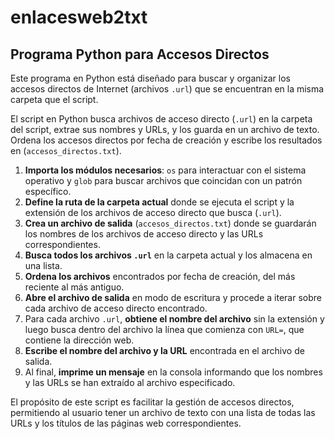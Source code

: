 # enlacesweb2txt
## Programa Python para Accesos Directos

Este programa en Python está diseñado para buscar y organizar los accesos directos de Internet (archivos `.url`) que se encuentran en la misma carpeta que el script. 

El script en Python busca archivos de acceso directo (`.url`) en la carpeta del script, extrae sus nombres y URLs, y los guarda en un archivo de texto. Ordena los accesos directos por fecha de creación y escribe los resultados en (`accesos_directos.txt`).

1. **Importa los módulos necesarios**: `os` para interactuar con el sistema operativo y `glob` para buscar archivos que coincidan con un patrón específico.
2. **Define la ruta de la carpeta actual** donde se ejecuta el script y la extensión de los archivos de acceso directo que busca (`.url`).
3. **Crea un archivo de salida** (`accesos_directos.txt`) donde se guardarán los nombres de los archivos de acceso directo y las URLs correspondientes.
4. **Busca todos los archivos `.url`** en la carpeta actual y los almacena en una lista.
5. **Ordena los archivos** encontrados por fecha de creación, del más reciente al más antiguo.
6. **Abre el archivo de salida** en modo de escritura y procede a iterar sobre cada archivo de acceso directo encontrado.
7. Para cada archivo `.url`, **obtiene el nombre del archivo** sin la extensión y luego busca dentro del archivo la línea que comienza con `URL=`, que contiene la dirección web.
8. **Escribe el nombre del archivo y la URL** encontrada en el archivo de salida.
9. Al final, **imprime un mensaje** en la consola informando que los nombres y las URLs se han extraído al archivo especificado.

El propósito de este script es facilitar la gestión de accesos directos, permitiendo al usuario tener un archivo de texto con una lista de todas las URLs y los títulos de las páginas web correspondientes.
